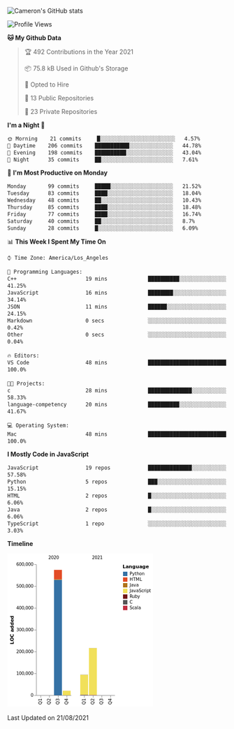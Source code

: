 ![Cameron's GitHub stats](https://github-readme-stats.vercel.app/api?username=gouldcs&show_icons=true&theme=great-gatsby&show_icons=true&count_private=true)


<!--START_SECTION:waka-->
![Profile Views](http://img.shields.io/badge/Profile%20Views-4-blue)

**🐱 My Github Data** 

> 🏆 492 Contributions in the Year 2021
 > 
> 📦 75.8 kB Used in Github's Storage 
 > 
> 💼 Opted to Hire
 > 
> 📜 13 Public Repositories 
 > 
> 🔑 23 Private Repositories  
 > 
**I'm a Night 🦉** 

```text
🌞 Morning    21 commits     █░░░░░░░░░░░░░░░░░░░░░░░░   4.57% 
🌆 Daytime    206 commits    ███████████░░░░░░░░░░░░░░   44.78% 
🌃 Evening    198 commits    ██████████░░░░░░░░░░░░░░░   43.04% 
🌙 Night      35 commits     ██░░░░░░░░░░░░░░░░░░░░░░░   7.61%

```
📅 **I'm Most Productive on Monday** 

```text
Monday       99 commits     █████░░░░░░░░░░░░░░░░░░░░   21.52% 
Tuesday      83 commits     ████░░░░░░░░░░░░░░░░░░░░░   18.04% 
Wednesday    48 commits     ██░░░░░░░░░░░░░░░░░░░░░░░   10.43% 
Thursday     85 commits     ████░░░░░░░░░░░░░░░░░░░░░   18.48% 
Friday       77 commits     ████░░░░░░░░░░░░░░░░░░░░░   16.74% 
Saturday     40 commits     ██░░░░░░░░░░░░░░░░░░░░░░░   8.7% 
Sunday       28 commits     █░░░░░░░░░░░░░░░░░░░░░░░░   6.09%

```


📊 **This Week I Spent My Time On** 

```text
⌚︎ Time Zone: America/Los_Angeles

💬 Programming Languages: 
C++                      19 mins             ██████████░░░░░░░░░░░░░░░   41.25% 
JavaScript               16 mins             ████████░░░░░░░░░░░░░░░░░   34.14% 
JSON                     11 mins             ██████░░░░░░░░░░░░░░░░░░░   24.15% 
Markdown                 0 secs              ░░░░░░░░░░░░░░░░░░░░░░░░░   0.42% 
Other                    0 secs              ░░░░░░░░░░░░░░░░░░░░░░░░░   0.04%

🔥 Editors: 
VS Code                  48 mins             █████████████████████████   100.0%

🐱‍💻 Projects: 
c                        28 mins             ██████████████░░░░░░░░░░░   58.33% 
language-competency      20 mins             ██████████░░░░░░░░░░░░░░░   41.67%

💻 Operating System: 
Mac                      48 mins             █████████████████████████   100.0%

```

**I Mostly Code in JavaScript** 

```text
JavaScript               19 repos            ██████████████░░░░░░░░░░░   57.58% 
Python                   5 repos             ███░░░░░░░░░░░░░░░░░░░░░░   15.15% 
HTML                     2 repos             █░░░░░░░░░░░░░░░░░░░░░░░░   6.06% 
Java                     2 repos             █░░░░░░░░░░░░░░░░░░░░░░░░   6.06% 
TypeScript               1 repo              ░░░░░░░░░░░░░░░░░░░░░░░░░   3.03%

```


**Timeline**

![Chart not found](https://raw.githubusercontent.com/gouldcs/gouldcs/main/charts/bar_graph.png) 


 Last Updated on 21/08/2021
<!--END_SECTION:waka-->

<!--
**gouldcs/gouldcs** is a ✨ _special_ ✨ repository because its `README.md` (this file) appears on your GitHub profile.

Here are some ideas to get you started:

- 🔭 I’m currently working on ...
- 🌱 I’m currently learning ...
- 👯 I’m looking to collaborate on ...
- 🤔 I’m looking for help with ...
- 💬 Ask me about ...
- 📫 How to reach me: ...
- 😄 Pronouns: ...
- ⚡ Fun fact: ...
-->
